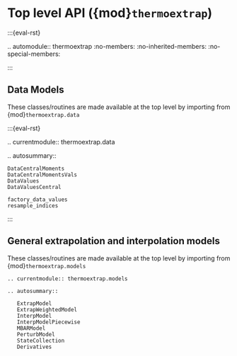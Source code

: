 # Top level API ({mod}`thermoextrap`)


:::{eval-rst}

.. automodule:: thermoextrap
   :no-members:
   :no-inherited-members:
   :no-special-members:

:::


## Data Models


These classes/routines are made available at the top level by importing from {mod}`thermoextrap.data`


:::{eval-rst}

.. currentmodule:: thermoextrap.data

.. autosummary::

    DataCentralMoments
    DataCentralMomentsVals
    DataValues
    DataValuesCentral

    factory_data_values
    resample_indices

:::

## General extrapolation and interpolation models

These classes/routines are made available at the top level by importing from {mod}`thermoextrap.models`

```{eval-rst}
.. currentmodule:: thermoextrap.models

.. autosummary::

   ExtrapModel
   ExtrapWeightedModel
   InterpModel
   InterpModelPiecewise
   MBARModel
   PerturbModel
   StateCollection
   Derivatives
```


<!-- ## Specific models -->

<!-- ### Inverse temperature extrapolation -->

<!-- ```{eval-rst} -->
<!-- .. currentmodule:: thermoextrap.beta -->

<!-- ``` -->

<!-- ```{eval-rst} -->
<!-- .. autosummary:: -->
<!--    :toctree: generated/ -->
<!--    :template: custom-class.rst -->
<!--    :recursive: -->

<!--    SymDerivBeta -->
<!-- ``` -->

<!-- ```{eval-rst} -->
<!-- .. autosummary:: -->
<!--    :toctree: generated/ -->

<!--    factory_derivatives -->
<!--    factory_extrapmodel -->
<!--    factory_perturbmodel -->


<!-- ``` -->

<!-- ### Volume extrapolation -->

<!-- ```{eval-rst} -->
<!-- .. currentmodule:: thermoextrap.volume -->
<!-- ``` -->

<!-- ```{eval-rst} -->
<!-- .. autosummary:: -->
<!--    :toctree: generated/ -->
<!--    :template: custom-class.rst -->
<!--    :recursive: -->

<!--    VolumeDerivFuncs -->
<!--    VolumeDataCallback -->
<!-- ``` -->

<!-- ```{eval-rst} -->
<!-- .. autosummary:: -->
<!--    :toctree: generated/ -->

<!--    factory_derivatives -->
<!--    factory_extrapmodel -->
<!-- ``` -->

<!-- ### Ideal gas volume extrapolation -->

<!-- ```{eval-rst} -->
<!-- .. currentmodule:: thermoextrap.volume_idealgas -->
<!-- ``` -->

<!-- ```{eval-rst} -->
<!-- .. autosummary:: -->
<!--    :toctree: generated/ -->
<!--    :template: custom-class.rst -->
<!--    :recursive: -->

<!--    VolumeDerivFuncsIG -->
<!-- ``` -->

<!-- ```{eval-rst} -->
<!-- .. autosummary:: -->
<!--    :toctree: generated/ -->

<!--    factory_derivatives -->
<!--    factory_extrapmodel -->
<!--    factory_extrapmodel_data -->

<!-- ``` -->

<!-- ### TMMC $\ln \Pi(N)$ extrapolation -->

<!-- ```{eval-rst} -->
<!-- .. currentmodule:: thermoextrap.lnpi -->

<!-- ``` -->

<!-- ```{eval-rst} -->
<!-- .. autosummary:: -->
<!--    :toctree: generated/ -->
<!--    :template: custom-class.rst -->
<!--    :recursive: -->

<!--    lnPiDataCallback -->
<!-- ``` -->

<!-- ```{eval-rst} -->
<!-- .. autosummary:: -->
<!--    :toctree: generated/ -->

<!--    factory_derivatives -->
<!--    factory_extrapmodel_lnPi -->


<!-- ``` -->

<!-- ### Gaussian Process Regression -->

<!-- ```{eval-rst} -->
<!-- .. currentmodule:: thermoextrap.gpr_active -->

<!-- ``` -->

<!-- ```{eval-rst} -->
<!-- .. autosummary:: -->
<!--    :toctree: generated/ -->
<!--    :template: custom-class.rst -->
<!--    :recursive: -->

<!--    ig_active.IG_DataWrapper -->
<!--    ig_active.SimulateIG -->

<!--    active_utils.DataWrapper -->
<!--    active_utils.SimWrapper -->
<!--    active_utils.ChangeInnerOuterRBFDerivKernel -->
<!--    active_utils.UpdateALMbrute -->
<!--    active_utils.UpdateSpaceFill -->
<!--    active_utils.UpdateFuncBase -->
<!--    active_utils.MaxRelGlobalVar -->
<!--    active_utils.MaxAbsRelGlobalDeviation -->
<!--    active_utils.MaxRelVar -->
<!--    active_utils.StopCriteria -->


<!-- ``` -->

<!-- ```{eval-rst} -->
<!-- .. autosummary:: -->
<!--    :toctree: generated/ -->

<!--    active_utils.active_learning -->
<!--    active_utils.get_logweights -->
<!--    active_utils.input_GP_from_state -->
<!--    active_utils.create_base_GP_model -->
<!--    active_utils.train_GPR -->
<!--    active_utils.create_GPR -->
<!--    active_utils.make_poly_expr -->
<!--    active_utils.make_matern_expr -->
<!--    active_utils.make_rbf_expr -->
<!-- ``` -->

<!-- ```{eval-rst} -->
<!-- .. autosummary:: -->
<!--    :toctree: generated/ -->
<!--    :template: custom-class.rst -->
<!--    :recursive: -->



<!--    gp_models.DerivativeKernel -->
<!--    gp_models.HetGaussianDeriv -->
<!--    gp_models.HeteroscedasticGPR -->
<!-- ``` -->
